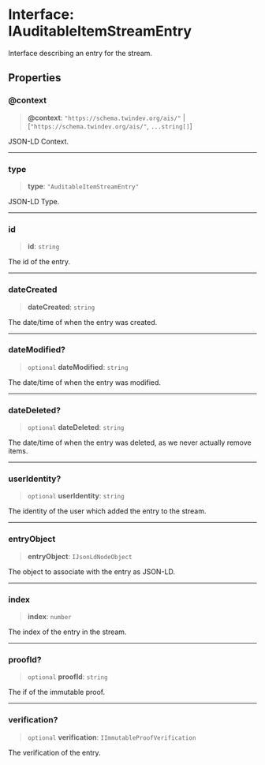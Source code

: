 # Interface: IAuditableItemStreamEntry

Interface describing an entry for the stream.

## Properties

### @context

> **@context**: `"https://schema.twindev.org/ais/"` \| [`"https://schema.twindev.org/ais/"`, `...string[]`]

JSON-LD Context.

***

### type

> **type**: `"AuditableItemStreamEntry"`

JSON-LD Type.

***

### id

> **id**: `string`

The id of the entry.

***

### dateCreated

> **dateCreated**: `string`

The date/time of when the entry was created.

***

### dateModified?

> `optional` **dateModified**: `string`

The date/time of when the entry was modified.

***

### dateDeleted?

> `optional` **dateDeleted**: `string`

The date/time of when the entry was deleted, as we never actually remove items.

***

### userIdentity?

> `optional` **userIdentity**: `string`

The identity of the user which added the entry to the stream.

***

### entryObject

> **entryObject**: `IJsonLdNodeObject`

The object to associate with the entry as JSON-LD.

***

### index

> **index**: `number`

The index of the entry in the stream.

***

### proofId?

> `optional` **proofId**: `string`

The if of the immutable proof.

***

### verification?

> `optional` **verification**: `IImmutableProofVerification`

The verification of the entry.
